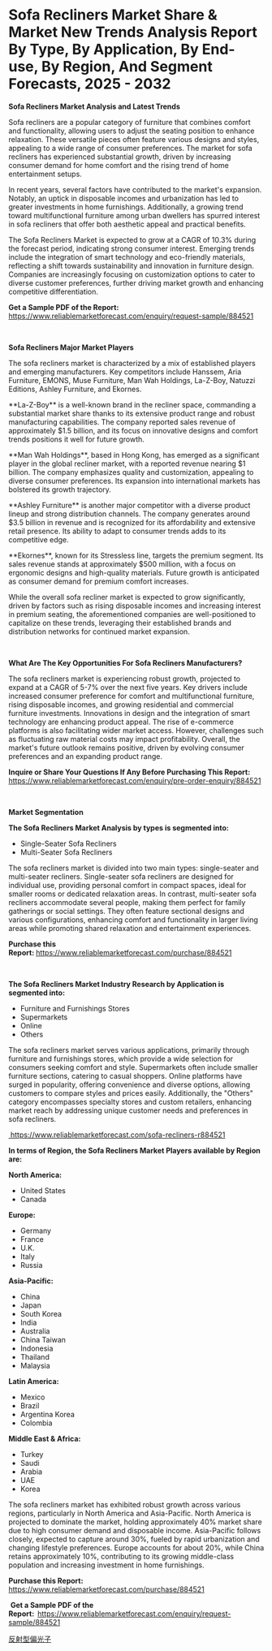 <p><h1>Sofa Recliners Market Share & Market New Trends Analysis Report By Type, By Application, By End-use, By Region, And Segment Forecasts, 2025 - 2032</h1></p><p><strong>Sofa Recliners Market Analysis and Latest Trends</strong></p>
<p><p>Sofa recliners are a popular category of furniture that combines comfort and functionality, allowing users to adjust the seating position to enhance relaxation. These versatile pieces often feature various designs and styles, appealing to a wide range of consumer preferences. The market for sofa recliners has experienced substantial growth, driven by increasing consumer demand for home comfort and the rising trend of home entertainment setups.</p><p>In recent years, several factors have contributed to the market's expansion. Notably, an uptick in disposable incomes and urbanization has led to greater investments in home furnishings. Additionally, a growing trend toward multifunctional furniture among urban dwellers has spurred interest in sofa recliners that offer both aesthetic appeal and practical benefits.</p><p>The Sofa Recliners Market is expected to grow at a CAGR of 10.3% during the forecast period, indicating strong consumer interest. Emerging trends include the integration of smart technology and eco-friendly materials, reflecting a shift towards sustainability and innovation in furniture design. Companies are increasingly focusing on customization options to cater to diverse customer preferences, further driving market growth and enhancing competitive differentiation.</p></p>
<p><strong>Get a Sample PDF of the Report:&nbsp;</strong> <a href="https://www.reliablemarketforecast.com/enquiry/request-sample/884521?utm_campaign=1105&utm_medium=2&utm_source=Github&utm_content=ia&utm_term=07022025&utm_id=sofa-recliners">https://www.reliablemarketforecast.com/enquiry/request-sample/884521</a></p>
<p>&nbsp;</p>
<p><strong>Sofa Recliners Major Market Players</strong></p>
<p><p>The sofa recliners market is characterized by a mix of established players and emerging manufacturers. Key competitors include Hanssem, Aria Furniture, EMONS, Muse Furniture, Man Wah Holdings, La-Z-Boy, Natuzzi Editions, Ashley Furniture, and Ekornes. </p><p>**La-Z-Boy** is a well-known brand in the recliner space, commanding a substantial market share thanks to its extensive product range and robust manufacturing capabilities. The company reported sales revenue of approximately $1.5 billion, and its focus on innovative designs and comfort trends positions it well for future growth.</p><p>**Man Wah Holdings**, based in Hong Kong, has emerged as a significant player in the global recliner market, with a reported revenue nearing $1 billion. The company emphasizes quality and customization, appealing to diverse consumer preferences. Its expansion into international markets has bolstered its growth trajectory.</p><p>**Ashley Furniture** is another major competitor with a diverse product lineup and strong distribution channels. The company generates around $3.5 billion in revenue and is recognized for its affordability and extensive retail presence. Its ability to adapt to consumer trends adds to its competitive edge.</p><p>**Ekornes**, known for its Stressless line, targets the premium segment. Its sales revenue stands at approximately $500 million, with a focus on ergonomic designs and high-quality materials. Future growth is anticipated as consumer demand for premium comfort increases.</p><p>While the overall sofa recliner market is expected to grow significantly, driven by factors such as rising disposable incomes and increasing interest in premium seating, the aforementioned companies are well-positioned to capitalize on these trends, leveraging their established brands and distribution networks for continued market expansion.</p></p>
<p>&nbsp;</p>
<p><strong>What Are The Key Opportunities For Sofa Recliners Manufacturers?</strong></p>
<p><p>The sofa recliners market is experiencing robust growth, projected to expand at a CAGR of 5-7% over the next five years. Key drivers include increased consumer preference for comfort and multifunctional furniture, rising disposable incomes, and growing residential and commercial furniture investments. Innovations in design and the integration of smart technology are enhancing product appeal. The rise of e-commerce platforms is also facilitating wider market access. However, challenges such as fluctuating raw material costs may impact profitability. Overall, the market's future outlook remains positive, driven by evolving consumer preferences and an expanding product range.</p></p>
<p><strong>Inquire or Share Your Questions If Any Before Purchasing This Report:</strong> <a href="https://www.reliablemarketforecast.com/enquiry/pre-order-enquiry/884521?utm_campaign=1105&utm_medium=2&utm_source=Github&utm_content=ia&utm_term=07022025&utm_id=sofa-recliners">https://www.reliablemarketforecast.com/enquiry/pre-order-enquiry/884521</a></p>
<p>&nbsp;</p>
<p><strong>Market Segmentation</strong></p>
<p><strong>The Sofa Recliners Market Analysis by types is segmented into:</strong></p>
<p><ul><li>Single-Seater Sofa Recliners</li><li>Multi-Seater Sofa Recliners</li></ul></p>
<p><p>The sofa recliners market is divided into two main types: single-seater and multi-seater recliners. Single-seater sofa recliners are designed for individual use, providing personal comfort in compact spaces, ideal for smaller rooms or dedicated relaxation areas. In contrast, multi-seater sofa recliners accommodate several people, making them perfect for family gatherings or social settings. They often feature sectional designs and various configurations, enhancing comfort and functionality in larger living areas while promoting shared relaxation and entertainment experiences.</p></p>
<p><strong>Purchase this Report:&nbsp;</strong><a href="https://www.reliablemarketforecast.com/purchase/884521?utm_campaign=1105&utm_medium=2&utm_source=Github&utm_content=ia&utm_term=07022025&utm_id=sofa-recliners">https://www.reliablemarketforecast.com/purchase/884521</a></p>
<p>&nbsp;</p>
<p><strong>The Sofa Recliners Market Industry Research by Application is segmented into:</strong></p>
<p><ul><li>Furniture and Furnishings Stores</li><li>Supermarkets</li><li>Online</li><li>Others</li></ul></p>
<p><p>The sofa recliners market serves various applications, primarily through furniture and furnishings stores, which provide a wide selection for consumers seeking comfort and style. Supermarkets often include smaller furniture sections, catering to casual shoppers. Online platforms have surged in popularity, offering convenience and diverse options, allowing customers to compare styles and prices easily. Additionally, the "Others" category encompasses specialty stores and custom retailers, enhancing market reach by addressing unique customer needs and preferences in sofa recliners.</p></p>
<p><a href="https://www.reliablemarketforecast.com/sofa-recliners-r884521?utm_campaign=1105&utm_medium=2&utm_source=Github&utm_content=ia&utm_term=07022025&utm_id=sofa-recliners">&nbsp;https://www.reliablemarketforecast.com/sofa-recliners-r884521</a></p>
<p><strong>In terms of Region, the Sofa Recliners Market Players available by Region are:</strong></p>
<p>
    <p> <strong> North America: </strong>
        <ul>
            <li>United States</li>
            <li>Canada</li>
        </ul>
        </p> 
    <p> <strong> Europe: </strong>
        <ul>
            <li>Germany</li>
            <li>France</li>
            <li>U.K.</li>
            <li>Italy</li>
            <li>Russia</li>
        </ul>
        </p> 
    <p> <strong> Asia-Pacific: </strong>
        <ul>
            <li>China</li>
            <li>Japan</li>
            <li>South Korea</li>
            <li>India</li>
            <li>Australia</li>
            <li>China Taiwan</li>
            <li>Indonesia</li>
            <li>Thailand</li>
            <li>Malaysia</li>
        </ul>
        </p> 
    <p> <strong> Latin America: </strong>
        <ul>
            <li>Mexico</li>
            <li>Brazil</li>
            <li>Argentina Korea</li>
            <li>Colombia</li>
        </ul>
        </p> 
    <p> <strong> Middle East & Africa: </strong>
        <ul>
            <li>Turkey</li>
            <li>Saudi</li>
            <li>Arabia</li>
            <li>UAE</li>
            <li>Korea</li>
        </ul>
    </p>
    </p>
<p><p>The sofa recliners market has exhibited robust growth across various regions, particularly in North America and Asia-Pacific. North America is projected to dominate the market, holding approximately 40% market share due to high consumer demand and disposable income. Asia-Pacific follows closely, expected to capture around 30%, fueled by rapid urbanization and changing lifestyle preferences. Europe accounts for about 20%, while China retains approximately 10%, contributing to its growing middle-class population and increasing investment in home furnishings.</p></p>
<p><strong>Purchase this Report: </strong><a href="https://www.reliablemarketforecast.com/purchase/884521?utm_campaign=1105&utm_medium=2&utm_source=Github&utm_content=ia&utm_term=07022025&utm_id=sofa-recliners">https://www.reliablemarketforecast.com/purchase/884521</a></p>
<p>&nbsp;<strong>Get a Sample PDF of the Report:&nbsp;&nbsp;</strong><a href="https://www.reliablemarketforecast.com/enquiry/request-sample/884521?utm_campaign=1105&utm_medium=2&utm_source=Github&utm_content=ia&utm_term=07022025&utm_id=sofa-recliners">https://www.reliablemarketforecast.com/enquiry/request-sample/884521</a></p>
<p><strong></strong></p>
<p><p><a href="https://github.com/lababdou/Market-Research-Report-List-6/blob/main/805197735468.md?utm_campaign=1105&utm_medium=2&utm_source=Github&utm_content=ia&utm_term=07022025&utm_id=sofa-recliners">反射型偏光子</a></p></p>